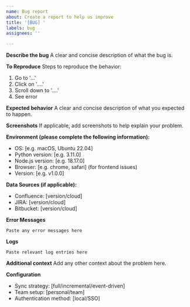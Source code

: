 ```yaml
---
name: Bug report
about: Create a report to help us improve
title: '[BUG] '
labels: bug
assignees: ''

---
```


**Describe the bug**
A clear and concise description of what the bug is.

**To Reproduce**
Steps to reproduce the behavior:
1. Go to '...'
2. Click on '....'
3. Scroll down to '....'
4. See error

**Expected behavior**
A clear and concise description of what you expected to happen.

**Screenshots**
If applicable, add screenshots to help explain your problem.

**Environment (please complete the following information):**
- OS: [e.g. macOS, Ubuntu 22.04]
- Python version: [e.g. 3.11.0]
- Node.js version: [e.g. 18.17.0]
- Browser: [e.g. chrome, safari] (for frontend issues)
- Version: [e.g. v1.0.0]

**Data Sources (if applicable):**
- Confluence: [version/cloud]
- JIRA: [version/cloud]
- Bitbucket: [version/cloud]

**Error Messages**
```
Paste any error messages here
```

**Logs**
```
Paste relevant log entries here
```

**Additional context**
Add any other context about the problem here.

**Configuration**
- Sync strategy: [full/incremental/event-driven]
- Team setup: [personal/team]
- Authentication method: [local/SSO]